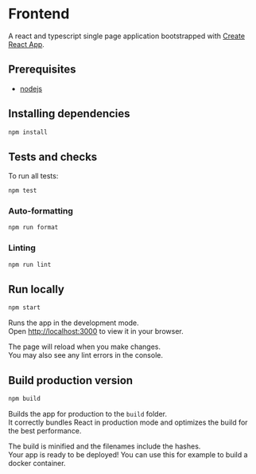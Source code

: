 # Frontend
A react and typescript single page application bootstrapped with [Create React App](https://github.com/facebook/create-react-app).

## Prerequisites
* [nodejs](https://nodejs.org/en/download/)

## Installing dependencies
```bash
npm install
```

## Tests and checks
To run all tests:
```bash
npm test
```

### Auto-formatting
```bash
npm run format
```

### Linting
```bash
npm run lint
```

## Run locally
```bash
npm start
```
Runs the app in the development mode.\
Open [http://localhost:3000](http://localhost:3000) to view it in your browser.

The page will reload when you make changes.\
You may also see any lint errors in the console.

## Build production version
```bash
npm build
```
Builds the app for production to the `build` folder.\
It correctly bundles React in production mode and optimizes the build for the best performance.

The build is minified and the filenames include the hashes.\
Your app is ready to be deployed! You can use this for example to build a docker container.


